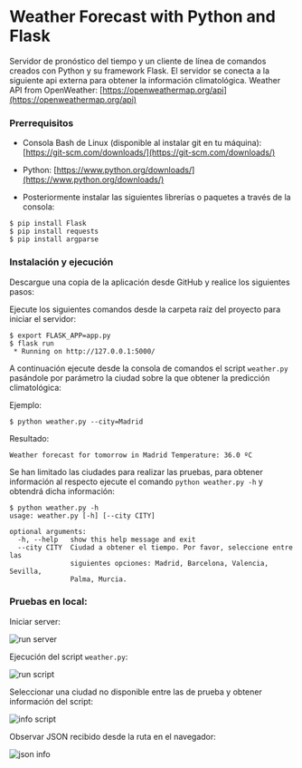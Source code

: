 # Weather Forecast with Python and Flask
Servidor de pronóstico del tiempo y un cliente de línea de comandos creados con Python y su framework Flask.
El servidor se conecta a la siguiente api externa para obtener la información climatológica.
Weather API from OpenWeather: [https://openweathermap.org/api](https://openweathermap.org/api)

### Prerrequisitos
 
 - Consola Bash de Linux (disponible al instalar git en tu máquina):
   [https://git-scm.com/downloads/](https://git-scm.com/downloads/)
   
 - Python:
   [https://www.python.org/downloads/](https://www.python.org/downloads/)
   
 - Posteriormente instalar las siguientes librerías o paquetes a través de la consola:
```
$ pip install Flask
$ pip install requests
$ pip install argparse
```
### Instalación y ejecución
Descargue una copia de la aplicación desde GitHub y realice los siguientes pasos:

Ejecute los siguientes comandos desde la carpeta raíz del proyecto para iniciar el servidor:
```
$ export FLASK_APP=app.py
$ flask run
 * Running on http://127.0.0.1:5000/
```

A continuación ejecute desde la consola de comandos el script `weather.py` pasándole por parámetro la ciudad sobre la que obtener la predicción climatológica:

Ejemplo:
```
$ python weather.py --city=Madrid
```
Resultado:
```
Weather forecast for tomorrow in Madrid Temperature: 36.0 ºC
```

Se han limitado las ciudades para realizar las pruebas, para obtener información al respecto ejecute el comando `python weather.py -h` y obtendrá dicha información:
```
$ python weather.py -h
usage: weather.py [-h] [--city CITY]

optional arguments:
  -h, --help   show this help message and exit
  --city CITY  Ciudad a obtener el tiempo. Por favor, seleccione entre las
               siguientes opciones: Madrid, Barcelona, Valencia, Sevilla,
               Palma, Murcia.
```
### Pruebas en local:
Iniciar server:

![run server](https://lh3.googleusercontent.com/_DXMa8qU19SOCVN9WNx5rNyTWDFI53UDKR0481n5RQDCKwDPzEgP64Zf997-N9_rcBitZoEo2dUS)

Ejecución del script `weather.py`:

![run script](https://lh3.googleusercontent.com/Z9XhYi43eqaJrnonTeqp9M2m_XFD48K6Y3ALsE5Ah3kqDusJy-ux4tWFYiLkRhWq9x_iUWCRTy1q)

Seleccionar una ciudad no disponible entre las de prueba y obtener información del script:

![info script](https://lh3.googleusercontent.com/4j6cqyu7475a9-EI3x7OtS6a767Jnp53fUF_67gmyfAQP2WJmFcB2-ztBWU37fGqbJ89UJQMwFGv)

Observar JSON recibido desde la ruta en el navegador:

![json info](https://lh3.googleusercontent.com/VPGaZi9CLicGolbjKGZ5pJUMNr4JAyEPKlTJSJH4VT1D_X4eCLEpX8uXs9qxja1V7lLeJTDLbGHl)
